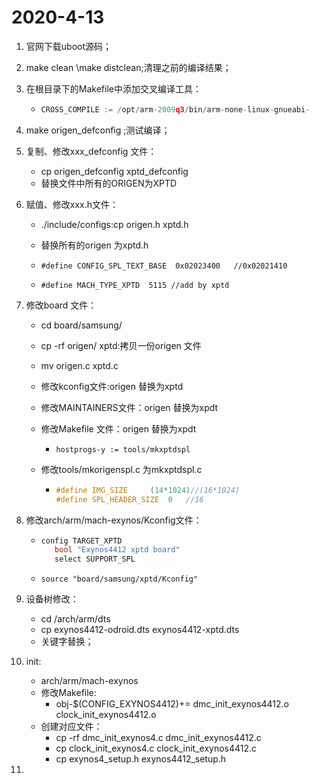 # 2020-4-13
1. 官网下载uboot源码；

2. make clean \make distclean;清理之前的编译结果；

3. 在根目录下的Makefile中添加交叉编译工具：

   - ```c
     CROSS_COMPILE := /opt/arm-2009q3/bin/arm-none-linux-gnueabi-
     ```

4. make origen_defconfig ;测试编译；

5. 复制、修改xxx_defconfig 文件：

   - cp origen_defconfig xptd_defconfig 
   - 替换文件中所有的ORIGEN为XPTD

6. 赋值、修改xxx.h文件：

   - ./include/configs:cp origen.h xptd.h

   - 替换所有的origen 为xptd.h

   - ```
     #define CONFIG_SPL_TEXT_BASE  0x02023400	//0x02021410
     ```

   - ```
     #define MACH_TYPE_XPTD  5115 //add by xptd
     ```

     

7. 修改board 文件：

   -  cd board/samsung/

   -  cp -rf origen/ xptd:拷贝一份origen 文件

   - mv origen.c xptd.c

   - 修改kconfig文件:origen 替换为xptd

   - 修改MAINTAINERS文件：origen 替换为xpdt

   - 修改Makefile 文件：origen 替换为xpdt

     - ```
       hostprogs-y := tools/mkxptdspl
       ```

       

   - 修改tools/mkorigenspl.c 为mkxptdspl.c

     - ```c
       #define IMG_SIZE		(14*1024)//(16*1024)
       #define SPL_HEADER_SIZE	0	//16
       ```

8. 修改arch/arm/mach-exynos/Kconfig文件：

   - ```c
     config TARGET_XPTD
     	bool "Exynos4412 xptd board"
     	select SUPPORT_SPL
     ```

   - ```
     source "board/samsung/xptd/Kconfig"
     ```

     

9. 设备树修改：

   - cd /arch/arm/dts
   - cp exynos4412-odroid.dts exynos4412-xptd.dts
   - 关键字替换；

10. init:

    - arch/arm/mach-exynos
    - 修改Makefile:
      - obj-$(CONFIG_EXYNOS4412)+= dmc_init_exynos4412.o clock_init_exynos4412.o
    - 创建对应文件：
      - cp -rf dmc_init_exynos4.c dmc_init_exynos4412.c  
      - cp clock_init_exynos4.c clock_init_exynos4412.c
      - cp exynos4_setup.h exynos4412_setup.h

11. 

